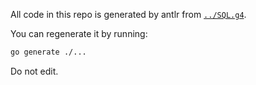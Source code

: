 All code in this repo is generated by antlr from [`../SQL.g4`](../SQL.g4).

You can regenerate it by running:

```sh
go generate ./...
```

Do not edit.

